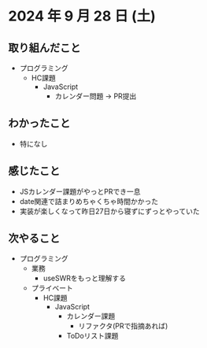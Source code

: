 # 2024 年 9 月 28 日 (土)

## 取り組んだこと
- プログラミング
  - HC課題
    - JavaScript
      - カレンダー問題 -> PR提出

## わかったこと
- 特になし

## 感じたこと
- JSカレンダー課題がやっとPRでき一息
- date関連で詰まりめちゃくちゃ時間かかった
- 実装が楽しくなって昨日27日から寝ずにずっとやっていた

## 次やること
- プログラミング
  - 業務
    - useSWRをもっと理解する
  - プライベート
    - HC課題
      - JavaScript
        - カレンダー課題
          - リファクタ(PRで指摘あれば)
        - ToDoリスト課題
